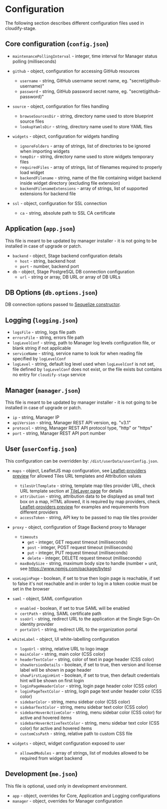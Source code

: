 # Configuration

The following section describes different configuration files used in cloudify-stage.

## Core configuration (`config.json`)

* `maintenancePollingInterval` - integer, time interval for Manager status polling (milliseconds) 

* `github` - object, configuration for accessing GitHub resources
  * `username` - string, GitHub username secret name, eg. "secret(github-username)"
  * `password` - string, GitHub password secret name, eg. "secret(github-password)"

* `source` - object, configuration for files handling  
  * `browseSourcesDir` - string, directory name used to store blueprint source files
  * `lookupYamlsDir` - string, directory name used to store YAML files

* `widgets` - object, configuration for widgets handling
  * `ignoreFolders` - array of strings, list of directories to be ignored when importing widgets 
  * `tempDir` - string, directory name used to store widgets temporary files 
  * `requiredFiles` - array of strings, list of filenames required to properly load widget
  * `backendFilename` - string, name of the file containing widget backend inside widget directory (excluding file extension)
  * `backendFilenameExtensions` - array of strings, list of supported extensions for backend file

* `ssl` - object, configuration for SSL connection
  * `ca` - string, absolute path to SSL CA certificate

## Application (`app.json`)

This file is meant to be updated by manager installer -
it is not going to be installed in case of upgrade or patch.

* `backend` - object, Stage backend configuration details
  * `host` - string, backend host
  * `port` - number, backend port
* `db` - object, Stage PostgreSQL DB connection configuration
  * `url` - string or array, DB URL or array of DB URLs

## DB Options (`db.options.json`)

DB connection options passed to [Sequelize constructor](https://sequelize.org/master/class/lib/sequelize.js~Sequelize.html#instance-constructor-constructor).

## Logging (`logging.json`)

* `logsFile` - string, logs file path
* `errorsFile` - string, errors file path
* `logLevelConf` - string, path to Manager log levels configuration file, or blank string if not applicable
* `serviceName` - string, service name to look for when reading file specified by `logLevelConf`
* `logLevel` - string, default log level used when `logLevelConf` is not set, file defined by `logLevelConf` does not exist, or the file exists but contains no entry for `cloudify-stage` service

## Manager (`manager.json`)

This file is meant to be updated by manager installer -
it is not going to be installed in case of upgrade or patch.

* `ip` - string, Manager IP
* `apiVersion` - string, Manager REST API version, eg. "v3.1" 
* `protocol` - string, Manager REST API protocol type, "http" or "https" 
* `port` - string, Manager REST API port number

## User (`userConfig.json`)

This configuration can be overridden by: `/dist/userData/userConfig.json`.

* `maps` - object, LeafletJS map configuration, see [Leaflet-providers preview](http://leaflet-extras.github.io/leaflet-providers/preview/) for allowed Tiles URL templates and Attribution values 
  * `tilesUrlTemplate` - string, template map tiles provider URL, check URL template section at [TileLayer page](https://leafletjs.com/reference-1.5.0.html#tilelayer) for details
  * `attribution` -  string, attribution data to be displayed as small text box on a map,  HTML allowed, it is required by map providers, check [Leaflet-providers preview](https://leaflet-extras.github.io/leaflet-providers/preview/) for examples and requirements from different providers
  * `accessToken` - string, API key to be passed to map tile tiles provider 

* `proxy` - object, configuration of Stage Backend proxy to Manager
  * `timeouts`
    * `get` - integer, GET request timeout (milliseconds)
    * `post` - integer, POST request timeout (milliseconds)
    * `put` - integer, PUT request timeout (milliseconds)
    * `delete` - integer, DELETE request timeout (milliseconds)
  * `maxBodySize` - string, maximum body size to handle (number + unit, see https://www.npmjs.com/package/bytes)

* `useLoginPage` - boolean, if set to true then login page is reachable, if set to false it's not reachable
  and in order to log in a token cookie must be set in the browser

* `saml` - object, SAML configuration
  * `enabled` - boolean, if set to true SAML will be enabled
  * `certPath` - string, SAML certificate path
  * `ssoUrl` - string, redirect URL to the application at the Single Sign-On identity provider
  * `portalUrl` - string, redirect URL to the organization portal

* `whiteLabel` - object, UI white-labelling configuration
  * `logoUrl` - string, relative URL to logo image
  * `mainColor` - string, main color (CSS color)  
  * `headerTextColor` - string, color of text in page header (CSS color)
  * `showVersionDetails` - boolean, if set to true, then version and license label will be shown in page header
  * `showFirstLoginHint` - boolean, if set to true, then default credentials hint will be shown on first login 
  * `loginPageHeaderColor` - string, login page header color (CSS color)
  * `loginPageTextColor` - string, login page text under header color (CSS color) 
  * `sidebarColor` - string, menu sidebar color (CSS color)
  * `sidebarTextColor` - string, menu sidebar text color (CSS color) 
  * `sidebarHoverActiveColor` - string, menu sidebar color (CSS color) for active and hovered items
  * `sidebarHoverActiveTextColor` - string, menu sidebar text color (CSS color) for active and hovered items
  * `customCssPath` - string, relative path to custom CSS file
  
* `widgets` - object, widget configuration exposed to user
  * `allowedModules` - array of strings, list of modules allowed to be required from widget backend 

## Development (`me.json`)

This file is optional, used only in development environment.

* `app` - object, overrides for Core, Application and Logging configurations
* `manager` - object, overrides for Manager configuration
